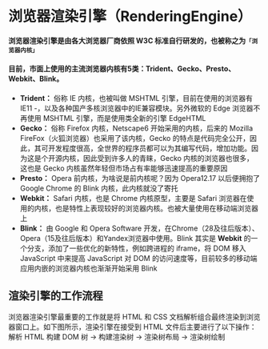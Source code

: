 # 浏览器渲染引擎（RenderingEngine）
#### 浏览器渲染引擎是由各大浏览器厂商依照 W3C 标准自行研发的，也被称之为`「浏览器内核」`
#### 目前，市面上使用的主流浏览器内核有5类：Trident、Gecko、Presto、Webkit、Blink。
* **Trident：** 俗称 IE 内核，也被叫做 MSHTML 引擎，目前在使用的浏览器有 IE11 -，以及各种国产多核浏览器中的IE兼容模块。另外微软的 Edge 浏览器不再使用 MSHTML 引擎，而是使用类全新的引擎 EdgeHTML
* **Gecko：** 俗称 Firefox 内核，Netscape6 开始采用的内核，后来的 Mozilla FireFox（火狐浏览器）也采用了该内核，Gecko 的特点是代码完全公开，因此，其可开发程度很高，全世界的程序员都可以为其编写代码，增加功能。因为这是个开源内核，因此受到许多人的青睐，Gecko 内核的浏览器也很多，这也是 Gecko 内核虽然年轻但市场占有率能够迅速提高的重要原因
* **Presto：** Opera 前内核，为啥说是前内核呢？因为 Opera12.17 以后便拥抱了 Google Chrome 的 Blink 内核，此内核就没了寄托
* **Webkit：** Safari 内核，也是 Chrome 内核原型，主要是 Safari 浏览器在使用的内核，也是特性上表现较好的浏览器内核。也被大量使用在移动端浏览器上
* **Blink：**  由 Google 和 Opera Software 开发，在Chrome（28及往后版本）、Opera（15及往后版本）和Yandex浏览器中使用。Blink 其实是  **Webkit** 的一个分支，添加了一些优化的新特性，例如跨进程的 iframe，将 DOM 移入 JavaScript 中来提高 JavaScript 对 DOM 的访问速度等，目前较多的移动端应用内嵌的浏览器内核也渐渐开始采用 Blink
## 渲染引擎的工作流程
浏览器渲染引擎最重要的工作就是将 HTML 和 CSS 文档解析组合最终渲染到浏览器窗口上。如下图所示，渲染引擎在接受到 HTML 文件后主要进行了以下操作：解析 HTML 构建 DOM 树 -> 构建渲染树 -> 渲染树布局 -> 渲染树绘制
![]()
